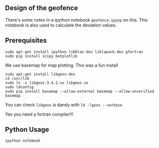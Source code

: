 ## Design of the geofence

There's some notes in a ipython notebook `geofence.ipynp` on
this. This notebook is also used to calculate the deviation values.

## Prerequisites

```
sudo apt-get install ipython libblas-dev liblapack-dev gfortran
sudo pip install scipy matplotlib
```

We use basemap for map plotting. This was a fun install

```
sudo apt-get install libgeos-dev
cd /usr/lib
sudo ln -s libgeos-3.4.2.so libgeos.so
sudo ldconfig
sudo pip install basemap --allow-external basemap --allow-unverified basemap
```

You can check `libgeos` is dandy with `ld -lgeos --verbose`

Yes you need a fortran compiler!!!

## Python Usage

`ipython notebook`
